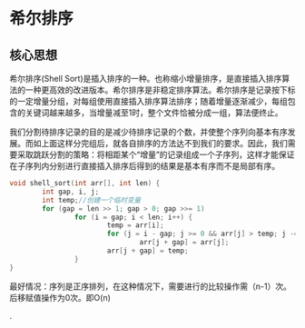 # 希尔排序 

## 核心思想

希尔排序(Shell Sort)是插入排序的一种。也称缩小增量排序，是直接插入排序算法的一种更高效的改进版本。希尔排序是非稳定排序算法。希尔排序是记录按下标的一定增量分组，对每组使用直接插入排序算法排序；随着增量逐渐减少，每组包含的关键词越来越多，当增量减至1时，整个文件恰被分成一组，算法便终止。

我们分割待排序记录的目的是减少待排序记录的个数，并使整个序列向基本有序发展。而如上面这样分完组后，就各自排序的方法达不到我们的要求。因此，我们需要采取跳跃分割的策略：将相距某个“增量”的记录组成一个子序列，这样才能保证在子序列内分别进行直接插入排序后得到的结果是基本有序而不是局部有序。

```c
void shell_sort(int arr[], int len) {
        int gap, i, j;
        int temp;//创建一个临时变量
        for (gap = len >> 1; gap > 0; gap >>= 1)
                for (i = gap; i < len; i++) {
                        temp = arr[i];
                        for (j = i - gap; j >= 0 && arr[j] > temp; j -= gap)
                                arr[j + gap] = arr[j];
                        arr[j + gap] = temp;
                }
}
```

最好情况：序列是正序排列，在这种情况下，需要进行的比较操作需（n-1）次。后移赋值操作为0次。即O(n)

.